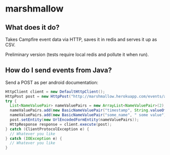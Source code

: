 marshmallow
===========

## What does it do?

Takes Campfire event data via HTTP, saves it in redis and serves it up as CSV.

Preliminary version (tests require local redis and pollute it when run).

## How do I send events from Java?

Send a POST as per android documentation:

```java
HttpClient client = new DefaultHttpClient();
HttpPost post = new HttpPost("http://marshmallow.herokuapp.com/events/add");
try {
  List<NameValuePair> nameValuePairs = new ArrayList<NameValuePair>(2);
  nameValuePairs.add(new BasicNameValuePair("timestamp", String.valueOf(System.currentTimeMillis())));
  nameValuePairs.add(new BasicNameValuePair("some_name", " some value"));
  post.setEntity(new UrlEncodedFormEntity(nameValuePairs));
  HttpResponse response = client.execute(post);
} catch (ClientProtocolException e) {
  // Whatever you like
} catch (IOException e) {
  // Whatever you like
}

```
